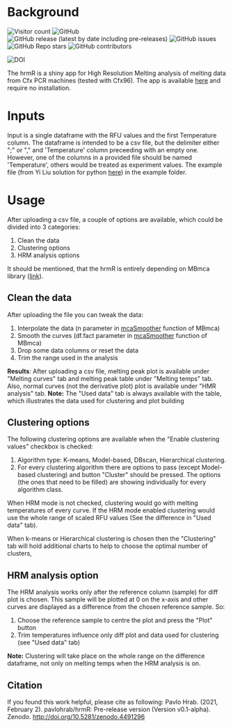 # Background

![Visitor count](https://shields-io-visitor-counter.herokuapp.com/badge?page=pavlohrab.hrmR&style=for-the-badge)
![GitHub](https://img.shields.io/github/license/pavlohrab/hrmR?style=for-the-badge)
![GitHub release (latest by date including pre-releases)](https://img.shields.io/github/v/release/pavlohrab/hrmR?include_prereleases&style=for-the-badge)
![GitHub issues](https://img.shields.io/github/issues/pavlohrab/hrmR?style=for-the-badge)
![GitHub Repo stars](https://img.shields.io/github/stars/pavlohrab/hrmR?style=for-the-badge)
![GitHub contributors](https://img.shields.io/github/contributors/pavlohrab/hrmR?style=for-the-badge)

![DOI](http://img.shields.io/badge/DOI-10.5281%20%2F%20zenodo.4491296-blue.svg?style=for-the-badge)

The hrmR is a shiny app for High Resolution Melting analysis of melting data from Cfx PCR machines (tested with Cfx96). The app is available [here](https://pavloh.shinyapps.io/hrmR/) and require no installation.

# Inputs
Input is a single dataframe with the RFU values and the first Temperature column. The dataframe is intended to be a csv file, but the delimiter either ";" or "," and 'Temperature' column preceeding with an empty one. However, one of the columns in a provided file should be named 'Temperature', others would be treated as experiment values. The example file (from Yi Liu solution for python [here](https://github.com/liuyigh/PyHRM)) in the example folder.
# Usage
After uploading a csv file, a couple of options are available, which could be divided into 3 categories:
1. Clean the data
2. Clustering options
3. HRM analysis options

It should be mentioned, that the hrmR is entirely depending on MBmca library ([link](https://www.rdocumentation.org/packages/MBmca/versions/0.0.3-5)). 
## Clean the data
After uploading the file you can tweak the data:
1. Interpolate the data (n parameter in [mcaSmoother](https://www.rdocumentation.org/packages/MBmca/versions/0.0.3-5/topics/mcaSmoother) function of MBmca)
2. Smooth the curves (df.fact parameter in [mcaSmoother](https://www.rdocumentation.org/packages/MBmca/versions/0.0.3-5/topics/mcaSmoother) function of MBmca)
3. Drop some data columns or reset the data
4. Trim the range used in the analysis

**Results**:
After uploading a csv file, melting peak plot is available under "Melting curves" tab and melting peak table under "Melting temps" tab. Also, normal curves (not the derivative plot) plot is available under "HMR analysis" tab.
**Note:** The "Used data" tab is always available with the table, which illustrates the data used for clustering and plot building
## Clustering options
The following clustering options are available when the "Enable clustering values" checkbox is checked:
1. Algorithm type: K-means, Model-based, DBscan, Hierarchical clustering. 
2. For every clustering algorithm there are options to pass (except Model-based clustering) and button "Cluster" should be pressed. The options (the ones that need to be filled) are showing individually for every algorithm class.

When HRM mode is not checked, clustering would go with melting temperatures of every curve. If the HRM mode enabled clustering would use the whole range of scaled RFU values (See the difference in "Used data" tab). 

When k-means or Hierarchical clustering is chosen then the "Clustering" tab will hold additional charts to help to choose the optimal number of clusters,
## HRM analysis option
The HRM analysis works only after the reference column (sample) for diff plot is chosen. This sample will be plotted at 0 on the x-axis and other curves are displayed as a difference from the chosen reference sample. So:
1. Choose the reference sample to centre the plot and press the "Plot" button
2. Trim temperatures influence only diff plot and data used for clustering (see "Used data" tab)

**Note:** Clustering will take place on the whole range on the difference dataframe, not only on melting temps when the HRM analysis is on.

## Citation
If you found this work helpful, please cite as following:
Pavlo Hrab. (2021, February 2). pavlohrab/hrmR: Pre-release version (Version v0.1-alpha). Zenodo. http://doi.org/10.5281/zenodo.4491296
